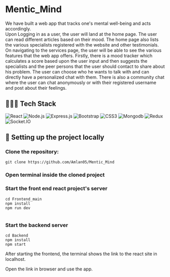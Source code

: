 # Mentic_Mind

We have built a web app that tracks one's mental well-being and acts accordingly. <br> Upon Logging in as a user, the user will land at the home page. The user can read different articles based on their mood. The home page also lists the various specialists registered with the website and other testimonials. On navigating to the services page, the user will be able to see the various features that the web app offers. Firstly, there is a mood tracker which calculates a score based upon the user input and then suggests the specialists and the peer persons that the user should contact to share about his problem. The user can choose who he wants to talk with and can directly have a personalized chat with them. There is also a community chat where the user can chat anonymously or with their registered username and post about their feelings.   


## 👩🏼‍💻 Tech Stack
![React](https://img.shields.io/badge/React-20232A?style=for-the-badge&logo=react&logoColor=61DAFB)
![Node.js](https://img.shields.io/badge/Node.js-20232A?style=for-the-badge&logo=node.js&logoColor=61DA0B)
![Express.js](https://img.shields.io/badge/Express.js-brown?style=for-the-badge&logo=express&logoColor=white)
![Bootstrap](https://img.shields.io/badge/Bootstrap-563D7C?style=for-the-badge&logo=bootstrap&logoColor=white)
![CSS3](https://img.shields.io/badge/CSS-orange?style=for-the-badge&logo=css3&logoColor=white)
![Mongodb](https://img.shields.io/badge/MongoDB-4EA94B?style=for-the-badge&logo=mongodb&logoColor=white)
![Redux](https://img.shields.io/badge/Redux-593D88?style=for-the-badge&logo=redux&logoColor=white)
![Socket.IO](https://img.shields.io/badge/Socket.io-010101?&style=for-the-badge&logo=Socket.io&logoColor=white)
## 🔧 Setting up the project locally

### Clone the repository:

```
git clone https://github.com/Amlan05/Mentic_Mind
```

### Open terminal inside the cloned project

### Start the front end react project's server

```
cd Frontend_main
npm install
npm run dev


```
### Start the backend server


```
cd Backend
npm install
npm start
```


After starting the frontend, the terminal shows the link to the react site in localhost.

Open the link in browser and use the app.

